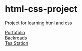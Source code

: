 # html-css-project
Project for learning html and css

[Portofolio](https://61fc13fd36141b0179d98405--gare-portofolio-project.netlify.app/)  
[Backroads](https://gare-backroads-tour.netlify.app/)  
[Tea Station](https://gare-tea-station.netlify.app/)
